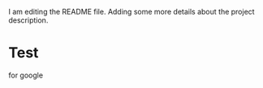 I am editing the README file. Adding some more details about the project description.

# Test
for google
